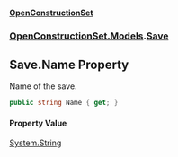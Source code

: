 #### [OpenConstructionSet](index.md 'index')
### [OpenConstructionSet.Models](index.md#OpenConstructionSet_Models 'OpenConstructionSet.Models').[Save](lSeaf7mywqVjOzlI14k6Ow.md 'OpenConstructionSet.Models.Save')
## Save.Name Property
Name of the save.  
```csharp
public string Name { get; }
```
#### Property Value
[System.String](https://docs.microsoft.com/en-us/dotnet/api/System.String 'System.String')
